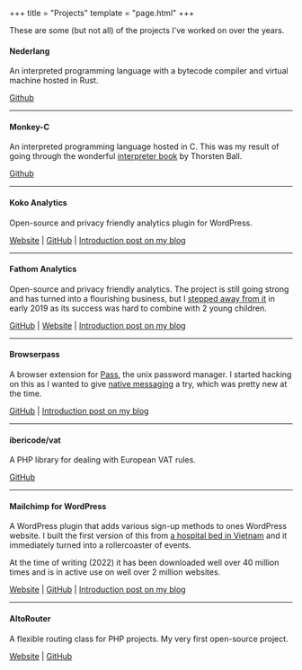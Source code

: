 +++
title = "Projects"
template = "page.html"
+++

These are some (but not all) of the projects I've worked on over the years.

#### Nederlang 

An interpreted programming language with a bytecode compiler and virtual machine hosted in Rust. 

[Github](https://github.com/dannyvankooten/nederlang)

---

#### Monkey-C

An interpreted programming language hosted in C. This was my result of going through the wonderful [interpreter book](https://interpreterbook.com/) by Thorsten Ball.

[Github](https://github.com/dannyvankooten/monkey-c-monkey-do)

---

#### Koko Analytics

Open-source and privacy friendly analytics plugin for WordPress.

[Website](https://www.kokoanalytics.com/) | [GitHub](https://github.com/ibericode/koko-analytics) | [Introduction post on my blog](https://www.dannyvankooten.com/blog/introducing-koko-analytics/)

---

#### Fathom Analytics

Open-source and privacy friendly analytics. The project is still going strong and has turned into a flourishing business, but I [stepped away from it](https://www.dannyvankooten.com/blog/stepping-down-fathom-maintainer/) in early 2019 as its success was hard to combine with 2 young children.

[GitHub](https://github.com/usefathom/fathom) | [Website](https://usefathom.com/) | [Introduction post on my blog](https://www.dannyvankooten.com/blog/reviving-ana-as-fathom/)

---

#### Browserpass

A browser extension for [Pass](https://www.passwordstore.org/), the unix password manager. I started hacking on this as I wanted to give [native messaging](https://developer.mozilla.org/en-US/docs/Mozilla/Add-ons/WebExtensions/Native_messaging) a try, which was pretty new at the time.

[GitHub](https://github.com/browserpass/browserpass-legacy) | [Introduction post on my blog](https://dannyvankooten.com/blog/chrome-extension-for-pass/)

---

#### ibericode/vat

A PHP library for dealing with European VAT rules.

[GitHub](https://github.com/ibericode/vat)

---

#### Mailchimp for WordPress

A WordPress plugin that adds various sign-up methods to ones WordPress website. I built the first version of this from [a hospital bed in Vietnam](/blog/100-000-plugin-downloads-6-months-mailchimp-wordpress/) and it immediately turned into a rollercoaster of events.

At the time of writing (2022) it has been downloaded well over 40 million times and is in active use on well over 2 million websites.

[Website](https://www.mc4wp.com/) | [GitHub](https://github.com/ibericode/mailchimp-for-wordpress) | [Introduction post on my blog](/blog/my-newest-wordpress-plugin-mailchimp-for-wp/)

--- 

#### AltoRouter

A flexible routing class for PHP projects. My very first open-source project.

[Website](https://altorouter.com/) | [GitHub](https://github.com/dannyvankooten/AltoRouter)